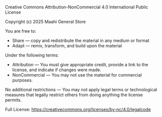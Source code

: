 Creative Commons Attribution-NonCommercial 4.0 International Public License

Copyright (c) 2025 Maahi General Store

You are free to:

- Share — copy and redistribute the material in any medium or format
- Adapt — remix, transform, and build upon the material

Under the following terms:

- Attribution — You must give appropriate credit, provide a link to the license, and indicate if changes were made.
- NonCommercial — You may not use the material for commercial purposes.

No additional restrictions — You may not apply legal terms or technological measures that legally restrict others from doing anything the license permits.

Full License: https://creativecommons.org/licenses/by-nc/4.0/legalcode
